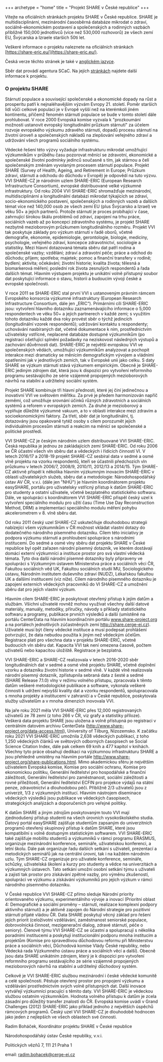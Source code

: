 +++
archetype = "home"
title = "Projekt SHARE v České republice"
+++

Vítejte na oficiálních stránkách projektu SHARE v České republice.  SHARE je multidisciplinární, mezinárodní časosběrná databáze mikrodat o zdraví, sociálně-ekonomickém postavení a společenských a rodinných vazbách přibližně 150,000 jednotlivců (více než 530,000 rozhovorů) ze všech zemí EU, Švýcarska a Izraele starších 50ti let.  

Veškeré informace o projektu naleznete na oficiálních stránkách [https://share-eric.eu/](https://share-eric.eu/).  

Česká verze těchto stránek je také v [anglickém jazyce](http://share.cerge-ei.cz/index_EN.htm).

Sběr dat provádí agentura SCaC. Na jejích [stránkách](http://scac.cz/) najdete další informace k projektu.  

### O projektu SHARE

Stárnutí populace a související společenské a ekonomické dopady na růst a prosperitu patří k nejnaléhavějším výzvám Evropy 21. století. Poměr starších lidí vůči celkové populaci je v Evropě vyšší než na kterémkoli jiném kontinentu, přičemž fenomén stárnutí populace se bude v tomto století dále prohlubovat. V roce 2000 Evropská komise vyzvala k "prozkoumání možnosti ustanovit evropský longitudinální průzkum stárnutí" za účelem rozvoje evropského výzkumu zdravého stárnutí, dopadů procesu stárnutí na životní úroveň a společenských nákladů na zlepšování veřejného zdraví a udržování všech programů sociálního systému.

Vědecké řešení této výzvy vyžaduje infrastrukturu mikrodat umožňující výzkumníkům v průběhu času pozorovat měnící se zdravotní, ekonomické a společenské životní podmínky jedinců současně s tím, jak stárnou a čelí společenským změnám vyvolaným procesem stárnutí populace. Projekt SHARE (Survey of Health, Ageing, and Retirement in Europe; Průzkum zdraví, stárnutí a odchodu do důchodu v Evropě) je odpovědí na tuto výzvu. VVI SHARE-CZ je národním uzlem SHARE-ERIC (European Research Infrastructure Consortium), evropské distribuované velké výzkumné infrastruktury. Od roku 2004 VVI SHARE-ERIC shromažďuje mezinárodní, multidisciplinární a longitudinální databázi mikrodat týkajících se zdraví, socio-ekonomického postavení, společenských a rodinných vazeb a dalších témat více než 140,000 osob ze všech zemí EU (plus Švýcarsko a Izrael) ve věku 50+ a jejich partnerů. Protože stárnutí je proces probíhající v čase, zahrnující širokou škálu problémů od zdraví, zapojení na trhu práce, sociálních vazeb až po koncepci zdravotního systému, je projekt SHARE nezbytně mezioborovým průzkumem longitudinálního rozměru. Projekt VVI tak poskytuje základy pro výzkum stárnutí v řadě oborů, včetně demografie, ekonomie, epidemiologie, gerontologie, biologie, medicíny, psychologie, veřejného zdraví, koncepce zdravotnictví, sociologie a statistiky. Mezi hlavní dotazovaná témata sběru dat patří rodina a společenské vazby; vzdělání; zdraví a zdravotní péče; práce a odchod do důchodu; příjem; spotřeba; majetek; pomoc a finanční transfery v rodině; bydlení; aktivita; očekávání; životní historie; kvalita života; tělesná a biomarkerová měření; poslední rok života zesnulých respondentů a řada dalších témat. Hlavním výstupem projektu je unikátní volně přístupný soubor dat poskytující informace o stavu, historii a budoucím vývoji české a evropské společnosti.

V roce 2011 se SHARE-ERIC stal první VVI s ustanoveným právním rámcem Evropského konsorcia výzkumné infrastruktury (European Research Infrastructure Consortium, dále jen „ERIC“). Primárními cíli SHARE-ERIC jsou: vytvoření hlavního dotazníku zaznamenávajícího informace o 5,000 respondentech ve věku 50+ a jejich partnerech v každé zemi; s využitím tohoto dotazníku každé dva roky provést sběr o týchž jedincích (longitudinální vzorek respondentů); udržování kontaktu s respondenty; uchovávání nasbíraných dat, včetně dokumentace k nim, prostřednictvím uživatelsky vstřícné, neplacené databáze dostupné výzkumníkům (po registraci ošetřující splnění požadavky na neziskovost následných výstupů a zachování důvěrnosti dat). SHARE-ERIC je největší evropskou VVI ve společenských vědách, umožňující výzkumníkům analyzovat a pochopit interakce mezi dramaticky se měnícím demografickým vývojem a vládními opatřeními jak v jednotlivých zemích, tak v Evropské unii jako celku. S daty SHARE se výzkum stárnutí stává výzkumem empirickým. Obecně je SHARE-ERIC jediným zdrojem dat, která jsou k dispozici pro vytvoření reformního programu sestávajícího ze série vzájemně propojených mezioborových návrhů na stabilní a udržitelný sociální systém.

Projekt SHARE kombinuje tři hlavní přednosti, které jej činí jedinečnou a inovativní VVI ve světovém měřítku. Za prvé je předem harmonizován napříč zeměmi, což umožňuje srovnání účinků různých zdravotních a sociálních systémů a reforem v evropských zemích. Za druhé je mezioborový a vyplňuje důležité výzkumné vakuum, a to v oblasti interakce mezi zdravím a socioekonomickými faktory. Za třetí, sběr dat je longitudinální, tj. dotazovány jsou opakovaně tytéž osoby s cílem porozumět jejich individuálním procesům stárnutí a reakcím na měnící se společenské a politické prostředí.

VVI SHARE-CZ je českým národním uzlem distribuované VVI SHARE-ERIC. Česká republika je jednou ze zakládajících zemí SHARE-ERIC. Od roku 2006 se ČR účastní všech vln sběru dat a vědeckých i řídicích činností VI. V letech 2016/17 a 2018-19 projekt SHARE-CZ sesbíral data v sedmé a osmé vlně projektu na vzorku respondentů, kteří se účastnili předchozích vln průzkumu v letech 2006/7, 2008/9, 2010/11, 2012/13 a 2014/15. Tým SHARE-CZ aktivně přispěl k několika hlavním výzkumným inovacím SHARE-ERIC v oblasti uživatelských služeb, sběru dat a metodologie: Národohospodářský ústav AV ČR, v.v.i. (dále jen "NHÚ") je hlavním koordinátorem projektu easySHARE, portálu pro uživatelsky vstřícný přístup k datům SHARE-ERIC pro studenty a ostatní uživatele, včetně bezplatného statistického softwaru. Dále, ve spolupráci s koordinátorem VVI SHARE-ERIC přispěl český uzel k vytvoření speciálního modulu pro užití času (Time Use Day Reconstruction Method, DRM) a implementaci speciálního modulu měření pohybu akcelerometrem v 8. vlně sběru dat.

Od roku 2011 český uzel SHARE-CZ uskutečňuje dlouhodobou strategii nabízející všem výzkumníkům v ČR možnost vkládat vlastní dotazy do dodatečného národního písemného dotazníku. Cílem této iniciativy je podpora výzkumu stárnutí a prohloubení spolupráce s národními institucemi. Do sedmé a osmé vlny sběru dat projektu SHARE v České republice byl opět zařazen národní písemný dotazník, ve kterém dostávají domácí externí výzkumníci a instituce prostor pro svá vlastní vědecká témata. Tyto dva další národní písemné dotazníky byly připraveny ve spolupráci s Výzkumným ústavem Ministerstva práce a sociálních věci ČR, Fakultou sociálních věd UK, Fakultou sociálních studií MU, Sociologického ústavu, Národním institutem duševního zdraví (NUDZ), Lékařskou fakultou UK a dalšími institucemi (viz níže). Cílem národního písemného dotazníku je zapojení externích vědeckých pracovníků do VI SHARE-CZ a umožnění sběru dat pro jejich vlastní výzkum.

Hlavním cílem SHARE-ERIC je poskytovat otevřený přístup k jejím datům a službám. Všichni uživatelé rovněž mohou využívat všechny další datové materiály, manuály, metodiky, příručky, návody s příklady statistického softwaru a programy, publikace prvních výsledků a další (umístěné na portálu CenterData na hlavním koordinačním portálu www.share-project.org a na portálech jednotlivých zúčastněných zemí http://share.cerge-ei.cz). Uživatelé musí být členy vědecké instituce a musí podepsat prohlášení potvrzující, že data nebudou použita k jiným než vědeckým účelům. Registrace platí pro všechna data v projektu SHARE-ERIC, včetně budoucích vln sběru dat. Kapacita VVI tak není omezena časově, počtem uživatelů nebo kapacitou úložiště. Registrace je bezplatná. 

VVI SHARE-ERIC a SHARE-CZ realizovala v letech 2016-2020 sběr longitudinálních dat v sedmé a osmé vlně projektu SHARE, včetně doplnění vzorku a dotazníku životní historie v sedmé vlně. V každé vlně realizovala národní písemný dotazník, zpřístupnila sebraná data z šesté a sedmé (SHARE Release 7.1.0) vlny v režimu volného přístupu, zpracovala k těmto datům veškeré metodologické publikace a software, vykonala veškeré činnosti k udržení nejvyšší kvality dat a vzorku respondentů, spolupracovala s mnoha projekty a institucemi v zahraničí a v České republice, poskytovala služby uživatelům a v mnoha dimenzích inovovala VVI.

Na jaře roku 2021 měla VVI SHARE-ERIC přes 12,000 registrovaných uživatelů ze 78 zemí (z toho 266 v ČR, viz grafy a statistiky příloze). Veškerá data projektu SHARE jsou uložena a volně přístupná po registraci v centrálním datovém archivu CenterData (http://www.share-project.org/data-access.html), University of Tilburg, Nizozemsko. K začátku roku 2021 VVI SHARE-ERIC umožnila 2,638 vědeckých publikací, z toho 1,250 vědeckých článků ve světových odborných časopisech se Social Science Citation Index, dále pak celkem 69 knih a 477 kapitol v knihách. Všechny tyto práce obsahují dedikaci na výzkumnou infrastrukturu SHARE a jsou přehledně umístěny na hlavním portále http://www.share-project.org/share-publications.html. Mimo akademickou sféru je největším uživatelem Evropská komise, Komise pro sociální ochranu, Komise pro ekonomickou politiku, Generální ředitelství pro hospodářské a finanční záležitosti, Generální ředitelství pro zaměstnanost, sociální záležitosti a rovné příležitosti, Generální ředitelství ECFIN pro projekce výdajů na státní penze, zdravotnictví a dlouhodobou péči. Přibližně 2/3 uživatelů jsou z univerzit, 1/3 z výzkumných institucí. Hlavním nástrojem diseminace vědeckých výsledků jsou publikace ve vědeckých časopisech, strategických analýzách a doporučeních pro veřejné politiky.

K datům SHARE a jiným zdrojům poskytovaným touto VVI mají zjednodušený přístup studenti na všech úrovních vysokoškolského studia. Datový portál easySHARE zajišťuje studentům zapsaným do univerzitních programů otevřený skupinový přístup k datům SHARE, které jsou kompatibilní s volně dostupným statistickým softwarem. VVI SHARE-ERIC také zajišťuje mobilitu studentů a výzkumníků v rámci programu ERASMUS, organizuje mezinárodní konference, semináře, uživatelskou konferenci, a letní školu. Dále pak organizuje řadu dalších setkání s uživateli, prezentací a metodických seminářů jak na centrální úrovni, tak i na každém národním uzlu. Tým SHARE-CZ organizuje pro uživatele konference, semináře, schůzky, uživatelská školení a kurzy pro studenty a vědce na univerzitách a výzkumných ústavech. Tato setkání umožní osobní setkání týmu s uživateli a zajistí tak prostor pro získávání zpětné vazby, pro výměnu zkušeností, spolupráci ve výzkumu a získávání výzkumníků pro jejich výzkum v rámci národního písemného dotazníku.

V České republice VVI SHARE-CZ přímo sleduje Národní priority orientovaného výzkumu, experimentálního vývoje a inovací (Prioritní oblast 4: Demografické a sociální proměny – stárnutí, realizace komplexní podpory aktivního stárnutí) a je aktivně zapojen do Národní strategie pro pozitivní stárnutí přijaté vládou ČR. Data SHARE poskytují věcný základ pro řešení jejích priorit (celoživotní vzdělávání, zaměstnanost seniorské populace, dobrovolnická činnost, mezigenerační dialog, zdravé stárnutí, péče o seniory). Členové týmu VVI SHARE-CZ se účastní a spolupracují s několika poradními institucemi a poskytují institucionální podporu mnoha institucím a projektům (Komise pro spravedlivou důchodovou reformu při Ministerstvu práce a sociálních věcí, Důchodová komise Vlády České republiky, nebo Vědecká rada Výzkumného ústavu práce a sociálních věcí a další). Obecně jsou data SHARE unikátním zdrojem, který je k dispozici pro vytvoření reformního programu sestávajícího ze série vzájemně propojených mezioborových návrhů na stabilní a udržitelný důchodový systém.

Celkově je VVI SHARE-ERIC službou mezinárodní i české vědecké komunitě a celé společnosti. Pěstuje otevřený prostor pro propojení výzkumu a vzdělávání prostřednictvím svých volně přístupných dat. Další inovace vytvářejí výzkumníci pracující s těmito daty. VVI SHARE-ERIC je vědeckou službou ostatním výzkumníkům. Hodnota volného přístupu k datům je zcela zásadní pro důležitý transfer znalostí do ČR. Evropská komise uvádí v Grand Challenges (2012) SHARE-ERIC jako příklad jednoho z největších úspěchů rámcových programů. Český uzel VVI SHARE-CZ je dlouhodobě hodnocen jako jeden z nejlepších ve všech oblastech své činnosti.

Radim Boháček, Koordinátor projektu SHARE v České republice

Národohospodářský ústav České republiky, v.v.i.

Politických vězňů 7, 111 21 Praha 1

email: <a href="mailto:radim.bohacek@cerge-ei.cz">radim.bohacek@cerge-ei.cz
